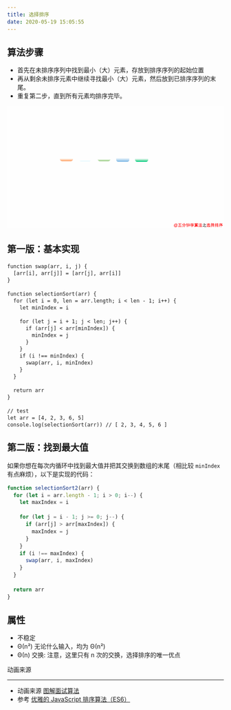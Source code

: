 ```yaml
---
title: 选择排序
date: 2020-05-19 15:05:55
---
```


## 算法步骤

- 首先在未排序序列中找到最小（大）元素，存放到排序序列的起始位置
- 再从剩余未排序元素中继续寻找最小（大）元素，然后放到已排序序列的末尾。
- 重复第二步，直到所有元素均排序完毕。

![](../../../assets/algorithm/sort/selectionSort.png)

## 第一版：基本实现

```TS
function swap(arr, i, j) {
  [arr[i], arr[j]] = [arr[j], arr[i]]
}

function selectionSort(arr) {
  for (let i = 0, len = arr.length; i < len - 1; i++) {
    let minIndex = i

    for (let j = i + 1; j < len; j++) {
      if (arr[j] < arr[minIndex]) {
        minIndex = j
      }
    }
    if (i !== minIndex) {
      swap(arr, i, minIndex)
    }
  }

  return arr
}

// test
let arr = [4, 2, 3, 6, 5]
console.log(selectionSort(arr)) // [ 2, 3, 4, 5, 6 ]
```

## 第二版：找到最大值

如果你想在每次内循环中找到最大值并把其交换到数组的末尾（相比较 `minIndex` 有点麻烦），以下是实现的代码：

```js
function selectionSort2(arr) {
  for (let i = arr.length - 1; i > 0; i--) {
    let maxIndex = i

    for (let j = i - 1; j >= 0; j--) {
      if (arr[j] > arr[maxIndex]) {
        maxIndex = j
      }
    }
    if (i !== maxIndex) {
      swap(arr, i, maxIndex)
    }
  }

  return arr
}
```

## 属性

- 不稳定
- Θ(n²) 无论什么输入，均为 Θ(n²)
- Θ(n) 交换: 注意，这里只有 n 次的交换，选择排序的唯一优点

动画来源

---

- 动画来源 [图解面试算法](https://github.com/MisterBooo/LeetCodeAnimation)
- 参考 [优雅的 JavaScript 排序算法（ES6）](https://juejin.im/post/5ab62ec36fb9a028cf326c49)
